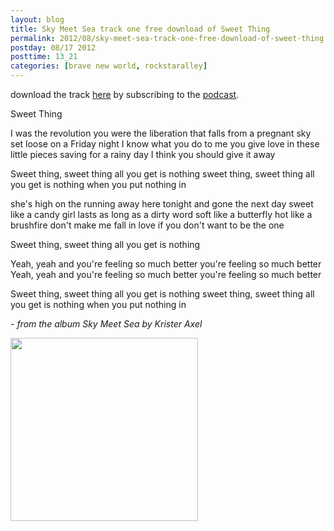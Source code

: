 ```yaml
---
layout: blog
title: Sky Meet Sea track one free download of Sweet Thing
permalink: 2012/08/sky-meet-sea-track-one-free-download-of-sweet-thing
postday: 08/17 2012
posttime: 13_21
categories: [brave new world, rockstaralley]
---
```


download the track <a href="http://kristeraxel.com/media/m/kristeraxel-SweetThing.mp3">here</a> by subscribing to the <a href="http://itunes.apple.com/us/podcast/rockstaralley-roots-music/id269041792?mt=2">podcast</a>.

Sweet Thing


I was the revolution 
you were the liberation 
that falls from a pregnant sky 
set loose on a Friday night 
I know what you do to me 
you give love in these little pieces 
saving for a rainy day 
I think you should give it away 

Sweet thing, sweet thing 
all you get is nothing 
sweet thing, sweet thing 
all you get is nothing when you put nothing in 

she's high on the running away 
here tonight and gone the next day 
sweet like a candy girl 
lasts as long as a dirty word 
soft like a butterfly 
hot like a brushfire 
don't make me fall in love 
if you don't want to be the one 

Sweet thing, sweet thing 
all you get is nothing 

Yeah, yeah and you're feeling so much better 
you're feeling so much better 
Yeah, yeah and you're feeling so much better 
you're feeling so much better 

Sweet thing, sweet thing 
all you get is nothing 
sweet thing, sweet thing 
all you get is nothing when you put nothing in


<em>- from the album Sky Meet Sea by Krister Axel</em>

<a href="http://blog.kristeraxel.com/wp-content/uploads/2012/01/Sky-Meet-Sea_art-small.jpg"><img src="http://blog.kristeraxel.com/wp-content/uploads/2012/01/Sky-Meet-Sea_art-small-300x293.jpg" alt="" title="the cover of Sky Meet Sea" width="300" height="293" class="aligncenter size-medium wp-image-1577" /></a>
